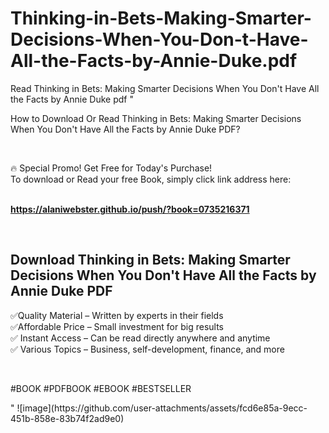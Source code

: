 # Thinking-in-Bets-Making-Smarter-Decisions-When-You-Don-t-Have-All-the-Facts-by-Annie-Duke.pdf
Read Thinking in Bets: Making Smarter Decisions When You Don't Have All the Facts by Annie Duke pdf
"<p>How to Download Or Read Thinking in Bets: Making Smarter Decisions When You Don't Have All the Facts by Annie Duke PDF?</p>
<p>&nbsp;</p>
<p>&#128293;  Special Promo! Get Free for Today's Purchase!<br />To download or Read your free Book, simply click link address here:&nbsp;<br />&nbsp;</p>
<p><a href=""https://alaniwebster.github.io/push/?book=0735216371""><strong>https://alaniwebster.github.io/push/?book=0735216371</strong></a></p>
<p>&nbsp;</p>
<h2>Download Thinking in Bets: Making Smarter Decisions When You Don't Have All the Facts by Annie Duke PDF</h2>
<p>&#x2705;Quality Material &ndash; Written by experts in their fields<br />&#x2705;Affordable Price &ndash; Small investment for big results<br />&#x2705; Instant Access &ndash; Can be read directly anywhere and anytime<br />&#x2705; Various Topics &ndash; Business, self-development, finance, and more</p>
<p>&nbsp;</p>
<p>#BOOK #PDFBOOK #EBOOK #BESTSELLER</p>
"
![image](https://github.com/user-attachments/assets/fcd6e85a-9ecc-451b-858e-83b74f2ad9e0)

